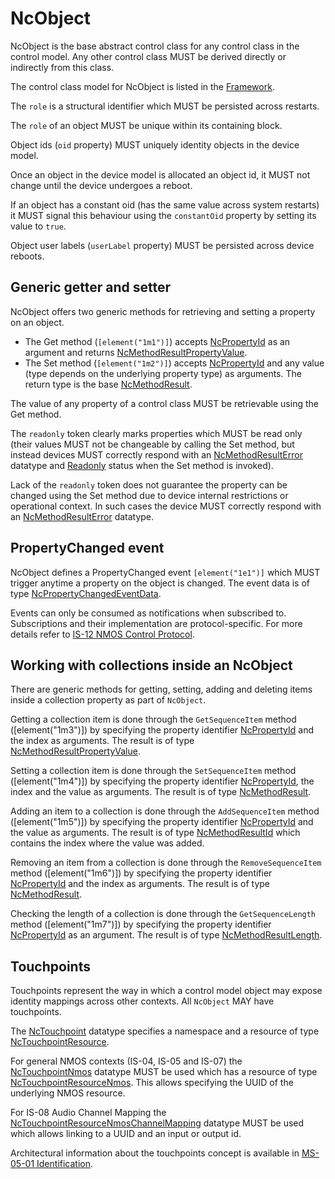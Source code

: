 # NcObject

NcObject is the base abstract control class for any control class in the control model. Any other control class MUST be derived directly or indirectly from this class.

The control class model for NcObject is listed in the [Framework](Framework.md#ncobject).

The `role` is a structural identifier which MUST be persisted across restarts.

The `role` of an object MUST be unique within its containing block.

Object ids (`oid` property) MUST uniquely identity objects in the device model.

Once an object in the device model is allocated an object id, it MUST not change until the device undergoes a reboot.

If an object has a constant oid (has the same value across system restarts) it MUST signal this behaviour using the `constantOid` property by setting its value to `true`.

Object user labels (`userLabel` property) MUST be persisted across device reboots.

## Generic getter and setter

NcObject offers two generic methods for retrieving and setting a property on an object.

- The Get method (`[element("1m1")]`) accepts [NcPropertyId](Framework.md#ncpropertyid) as an argument and returns [NcMethodResultPropertyValue](Framework.md#ncmethodresultpropertyvalue).
- The Set method (`[element("1m2")]`) accepts [NcPropertyId](Framework.md#ncpropertyid) and any value (type depends on the underlying property type) as arguments. The return type is the base [NcMethodResult](Framework.md#ncmethodresult).

The value of any property of a control class MUST be retrievable using the Get method.

The `readonly` token clearly marks properties which MUST be read only (their values MUST not be changeable by calling the Set method, but instead devices MUST correctly respond with an [NcMethodResultError](https://specs.amwa.tv/ms-05-02/branches/v1.0-dev/docs/Framework.html#ncmethodresulterror) datatype and [Readonly](https://specs.amwa.tv/ms-05-02/branches/v1.0-dev/docs/Framework.html#ncmethodstatus) status when the Set method is invoked).

Lack of the `readonly` token does not guarantee the property can be changed using the Set method due to device internal restrictions or operational context. In such cases the device MUST correctly respond with an [NcMethodResultError](https://specs.amwa.tv/ms-05-02/branches/v1.0-dev/docs/Framework.html#ncmethodresulterror) datatype.

## PropertyChanged event

NcObject defines a PropertyChanged event `[element("1e1")]` which MUST trigger anytime a property on the object is changed.
The event data is of type [NcPropertyChangedEventData](Framework.md#ncpropertychangedeventdata).

Events can only be consumed as notifications when subscribed to. Subscriptions and their implementation are protocol-specific. For more details refer to [IS-12 NMOS Control Protocol](https://specs.amwa.tv/is-12/branches/v1.0-dev/docs/Protocol_messaging.html).

## Working with collections inside an NcObject

There are generic methods for getting, setting, adding and deleting items inside a collection property as part of `NcObject`.

Getting a collection item is done through the `GetSequenceItem` method (\[element("1m3")\]) by specifying the property identifier [NcPropertyId](Framework.md#ncpropertyid) and the index as arguments.
The result is of type [NcMethodResultPropertyValue](Framework.md#ncmethodresultpropertyvalue).

Setting a collection item is done through the `SetSequenceItem` method (\[element("1m4")\]) by specifying the property identifier [NcPropertyId](Framework.md#ncpropertyid), the index and the value as arguments.
The result is of type [NcMethodResult](Framework.md#ncmethodresult).

Adding an item to a collection is done through the `AddSequenceItem` method (\[element("1m5")\]) by specifying the property identifier [NcPropertyId](Framework.md#ncpropertyid) and the value as arguments.
The result is of type [NcMethodResultId](Framework.md#ncmethodresultid) which contains the index where the value was added.

Removing an item from a collection is done through the `RemoveSequenceItem` method (\[element("1m6")\]) by specifying the property identifier [NcPropertyId](Framework.md#ncpropertyid) and the index as arguments.
The result is of type [NcMethodResult](Framework.md#ncmethodresult).

Checking the length of a collection is done through the `GetSequenceLength` method (\[element("1m7")\]) by specifying the property identifier [NcPropertyId](Framework.md#ncpropertyid) as an argument.
The result is of type [NcMethodResultLength](Framework.md#ncmethodresultlength).

## Touchpoints

Touchpoints represent the way in which a control model object may expose identity mappings across other contexts.
All `NcObject` MAY have touchpoints.

The [NcTouchpoint](Framework.md#nctouchpoint) datatype specifies a namespace and a resource of type [NcTouchpointResource](Framework.md#nctouchpointresource).

For general NMOS contexts (IS-04, IS-05 and IS-07) the [NcTouchpointNmos](Framework.md#nctouchpointnmos) datatype MUST be used which has a resource of type [NcTouchpointResourceNmos](Framework.md#nctouchpointresourcenmos). This allows specifying the UUID of the underlying NMOS resource.

For IS-08 Audio Channel Mapping the [NcTouchpointResourceNmosChannelMapping](Framework.md#nctouchpointresourcenmoschannelmapping) datatype MUST be used which allows linking to a UUID and an input or output id.

Architectural information about the touchpoints concept is available in [MS-05-01 Identification](https://specs.amwa.tv/ms-05-01/branches/v1.0-dev/docs/Identification.html#nca-nmos-identity-mapping).
